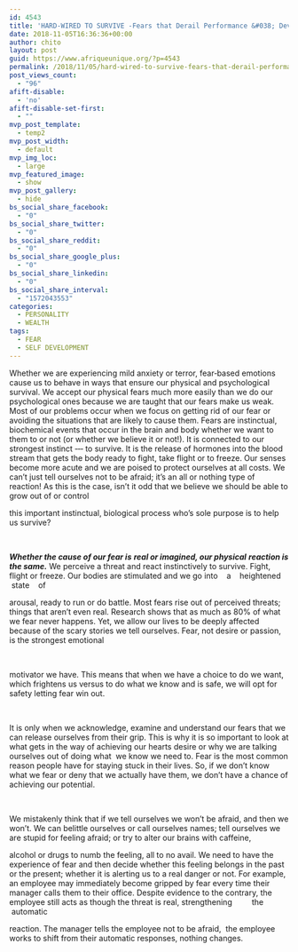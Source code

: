 ```yaml
---
id: 4543
title: 'HARD-WIRED TO SURVIVE -Fears that Derail Performance &#038; Development'
date: 2018-11-05T16:36:36+00:00
author: chito
layout: post
guid: https://www.afriqueunique.org/?p=4543
permalink: /2018/11/05/hard-wired-to-survive-fears-that-derail-performance-development/
post_views_count:
  - "96"
afift-disable:
  - 'no'
afift-disable-set-first:
  - ""
mvp_post_template:
  - temp2
mvp_post_width:
  - default
mvp_img_loc:
  - large
mvp_featured_image:
  - show
mvp_post_gallery:
  - hide
bs_social_share_facebook:
  - "0"
bs_social_share_twitter:
  - "0"
bs_social_share_reddit:
  - "0"
bs_social_share_google_plus:
  - "0"
bs_social_share_linkedin:
  - "0"
bs_social_share_interval:
  - "1572043553"
categories:
  - PERSONALITY
  - WEALTH
tags:
  - FEAR
  - SELF DEVELOPMENT
---
```

Whether we are experiencing mild anxiety or terror, fear‐based emotions cause us to behave in ways that ensure our physical and psychological survival. We accept our physical fears much more easily than we do our psychological ones because we are taught that our fears make us weak. Most of our problems occur when we focus on getting rid of our fear or avoiding the situations that are likely to cause them. Fears are instinctual, biochemical events that occur in the brain and body whether we want to them to or not (or whether we believe it or not!). It is connected to our strongest instinct ‐‐‐ to survive. It is the release of hormones into the blood stream that gets the body ready to fight, take flight or to freeze. Our senses become more acute and we are poised to protect ourselves at all costs. We can’t just tell ourselves not to be afraid; it’s an all or nothing type of reaction! As this is the case, isn’t it odd that we believe we should be able to grow out of or control

this important instinctual, biological process who’s sole purpose is to help us survive?

&nbsp;

**_Whether the cause of our fear is_** **_real or imagined, our physical_** **_reaction is the same._** We perceive a threat and react instinctively to survive. Fight, flight or freeze. Our bodies are stimulated and we go into    a    heightened    state    of

arousal, ready to run or do battle. Most fears rise out of perceived threats; things that aren&#8217;t even real. Research shows that as much as 80% of what we fear never happens. Yet, we allow our lives to be deeply affected because of the scary stories we tell ourselves. Fear, not desire or passion, is the strongest emotional

&nbsp;

motivator we have. This means that when we have a choice to do we want, which frightens us versus to do what we know and is safe, we will opt for safety letting fear win out.

&nbsp;

It is only when we acknowledge, examine and understand our fears that we can release ourselves from their grip. This is why it is so important to look at what gets in the way of achieving our hearts desire or why we are talking ourselves out of doing what  we know we need to. Fear is the most common reason people have for staying stuck in their lives. So, if we don’t know what we fear or deny that we actually have them, we don’t have a chance of achieving our potential.

&nbsp;

We mistakenly think that if we tell ourselves we won’t be afraid, and then we won’t. We can belittle ourselves or call ourselves names; tell ourselves we are stupid for feeling afraid; or try to alter our brains with caffeine,

alcohol or drugs to numb the feeling, all to no avail. We need to have the experience of fear and then decide whether this feeling belongs in the past or the present; whether it is alerting us to a real danger or not. For example, an employee may immediately become gripped by fear every time their manager calls them to their office. Despite evidence to the contrary, the employee still acts as though the threat is real, strengthening         the         automatic

reaction. The manager tells the employee not to be afraid,  the employee works to shift from their automatic responses, nothing changes.